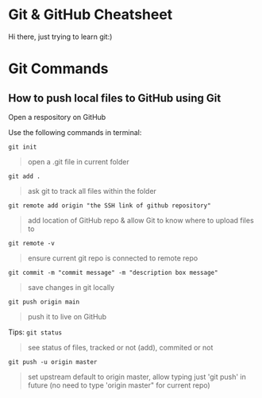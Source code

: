 # Git & GitHub Cheatsheet

Hi there, just trying to learn git:)

# Git Commands
## How to push local files to GitHub using Git 

Open a respository on GitHub

Use the following commands in terminal:

``` git init ```
> open a .git file in current folder

``` git add . ```
> ask git to track all files within the folder

``` git remote add origin "the SSH link of github repository" ```
> add location of GitHub repo & allow Git to know where to upload files to

``` git remote -v ```
> ensure current git repo is connected to remote repo

``` git commit -m "commit message" -m "description box message" ```
> save changes in git locally

``` git push origin main ```
> push it to live on GitHub

Tips: 
``` git status ```
> see status of files, tracked or not (add), commited or not

``` git push -u origin master ```
> set upstream default to origin master, allow typing just 'git push' in future (no need to type 'origin master" for current repo)